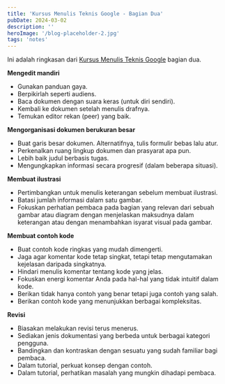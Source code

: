 ```yaml
---
title: 'Kursus Menulis Teknis Google - Bagian Dua'
pubDate: 2024-03-02
description: ''
heroImage: '/blog-placeholder-2.jpg'
tags: 'notes'
---
```


Ini adalah ringkasan dari [Kursus Menulis Teknis Google](https://developers.google.com/tech-writing/two) bagian dua.

**Mengedit mandiri**
- Gunakan panduan gaya.
- Berpikirlah seperti audiens.
- Baca dokumen dengan suara keras (untuk diri sendiri).
- Kembali ke dokumen setelah menulis drafnya.
- Temukan editor rekan (peer) yang baik.

**Mengorganisasi dokumen berukuran besar**
- Buat garis besar dokumen. Alternatifnya, tulis formulir bebas lalu atur.
- Perkenalkan ruang lingkup dokumen dan prasyarat apa pun.
- Lebih baik judul berbasis tugas.
- Mengungkapkan informasi secara progresif (dalam beberapa situasi).

**Membuat ilustrasi**
- Pertimbangkan untuk menulis keterangan sebelum membuat ilustrasi.
- Batasi jumlah informasi dalam satu gambar.
- Fokuskan perhatian pembaca pada bagian yang relevan dari sebuah gambar atau diagram dengan menjelaskan maksudnya dalam keterangan atau dengan menambahkan isyarat visual pada gambar.

**Membuat contoh kode**
- Buat contoh kode ringkas yang mudah dimengerti.
- Jaga agar komentar kode tetap singkat, tetapi tetap mengutamakan kejelasan daripada singkatnya.
- Hindari menulis komentar tentang kode yang jelas.
- Fokuskan energi komentar Anda pada hal-hal yang tidak intuitif dalam kode.
- Berikan tidak hanya contoh yang benar tetapi juga contoh yang salah.
- Berikan contoh kode yang menunjukkan berbagai kompleksitas.

**Revisi**
- Biasakan melakukan revisi terus menerus.
- Sediakan jenis dokumentasi yang berbeda untuk berbagai kategori pengguna.
- Bandingkan dan kontraskan dengan sesuatu yang sudah familiar bagi pembaca.
- Dalam tutorial, perkuat konsep dengan contoh.
- Dalam tutorial, perhatikan masalah yang mungkin dihadapi pembaca.